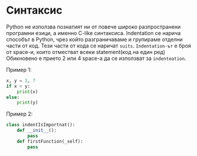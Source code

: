 # Синтаксис

Python не използва познатият ни от повече широко разпространени програмни езици, а именно C-like синтаксиса. Indentation се нарича способът в Python, чрез който разграничаваме и групираме отделни части от код. Тези части от кода се наричат `suits`. `Indentation-ът` е броя от space-и, които отместват всеки statement(код на един ред)
Обикновено е прието 2 или 4 space-а да се използват за `indenteation`.

Пример 1:
```python
x, y = 3, 7
if x < y:
    print(x)
else:
    print(y)
```

Пример 2:
```python
class indentIsImportnat():
    def __init__():
        pass
    def firstFunction(_self):
        pass
```
